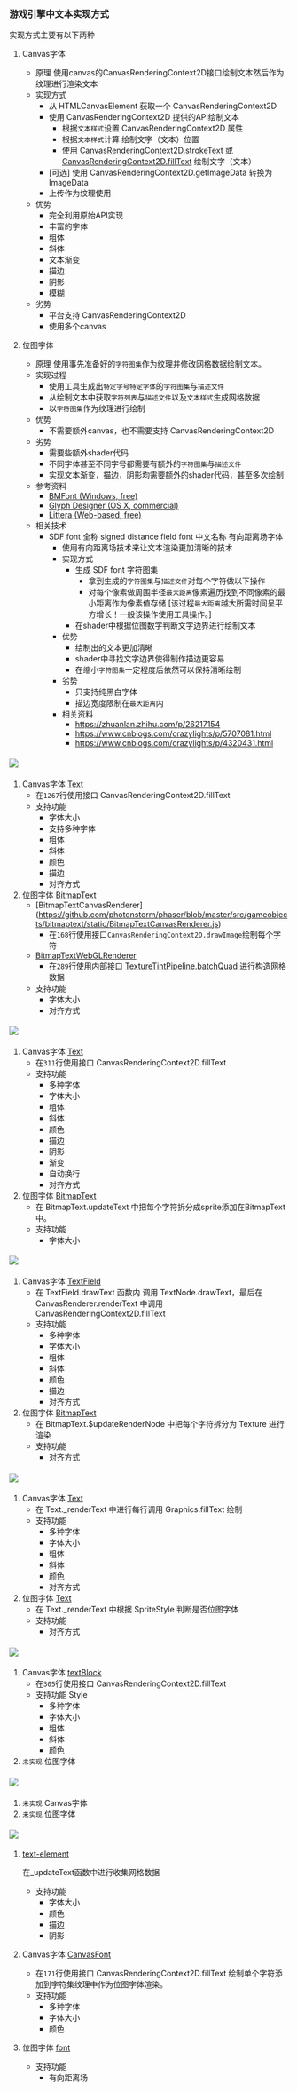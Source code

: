 ### 游戏引擎中文本实现方式

实现方式主要有以下两种
    
1. Canvas字体
    * 原理
        使用canvas的CanvasRenderingContext2D接口绘制文本然后作为纹理进行渲染文本
    * 实现方式
        * 从 HTMLCanvasElement 获取一个 CanvasRenderingContext2D
        * 使用 CanvasRenderingContext2D 提供的API绘制文本
            * 根据`文本样式`设置 CanvasRenderingContext2D 属性
            * 根据`文本样式`计算 绘制文字（文本）位置
            * 使用 [CanvasRenderingContext2D.strokeText](https://developer.mozilla.org/en-US/docs/Web/API/CanvasRenderingContext2D/strokeText) 或[CanvasRenderingContext2D.fillText](https://developer.mozilla.org/en-US/docs/Web/API/CanvasRenderingContext2D/fillText) 绘制文字（文本）
        * [可选] 使用 CanvasRenderingContext2D.getImageData 转换为 ImageData
        * 上传作为纹理使用
    * 优势
        * 完全利用原始API实现
        * 丰富的字体
        * 粗体
        * 斜体
        * 文本渐变
        * 描边
        * 阴影
        * 模糊
    * 劣势
        * 平台支持 CanvasRenderingContext2D
        * 使用多个canvas

1. 位图字体
    * 原理
        使用事先准备好的`字符图集`作为纹理并修改网格数据绘制文本。
    * 实现过程
        * 使用工具生成出`特定字号特定字体`的`字符图集`与`描述文件`
        * 从绘制文本中获取`字符列表`与`描述文件`以及`文本样式`生成网格数据
        * 以`字符图集`作为纹理进行绘制
    * 优势
        * 不需要额外canvas，也不需要支持 CanvasRenderingContext2D
    * 劣势
        * 需要些额外shader代码
        * 不同字体甚至不同字号都需要有额外的`字符图集`与`描述文件`
        * 实现文本渐变，描边，阴影均需要额外的shader代码，甚至多次绘制
    * 参考资料
        * [BMFont (Windows, free)](http://www.angelcode.com/products/bmfont/)
        * [Glyph Designer (OS X, commercial)](http://www.71squared.com/en/glyphdesigner)
        * [Littera (Web-based, free)](http://kvazars.com/littera/)
    * 相关技术
        * SDF font 全称 signed distance field font 中文名称 有向距离场字体
            * 使用有向距离场技术来让文本渲染更加清晰的技术
            * 实现方式
                * 生成 SDF font 字符图集
                    * 拿到生成的`字符图集`与`描述文件`对每个字符做以下操作
                    * 对每个像素做周围半径`最大距离`像素遍历找到不同像素的最小距离作为像素值存储 [该过程`最大距离`越大所需时间呈平方增长！一般该操作使用工具操作。]
                * 在shader中根据位图数字判断文字边界进行绘制文本
            * 优势
                * 绘制出的文本更加清晰
                * shader中寻找文字边界使得制作描边更容易
                * 在缩小`字符图集`一定程度后依然可以保持清晰绘制
            * 劣势
                * 只支持纯黑白字体
                * 描边宽度限制在`最大距离`内
            * 相关资料
                * https://zhuanlan.zhihu.com/p/26217154
                * https://www.cnblogs.com/crazylights/p/5707081.html
                * https://www.cnblogs.com/crazylights/p/4320431.html

#### [![](images/phaser.png)](https://github.com/photonstorm/phaser)

1. Canvas字体 [Text](https://github.com/photonstorm/phaser/blob/master/src/gameobjects/text/static/Text.js)
    * 在`1267`行使用接口 CanvasRenderingContext2D.fillText
    * 支持功能
        * 字体大小
        * 支持多种字体
        * 粗体
        * 斜体
        * 颜色
        * 描边
        * 对齐方式
1. 位图字体 [BitmapText](https://github.com/photonstorm/phaser/blob/master/src/gameobjects/bitmaptext/static/BitmapText.js)
    * [BitmapTextCanvasRenderer] (https://github.com/photonstorm/phaser/blob/master/src/gameobjects/bitmaptext/static/BitmapTextCanvasRenderer.js)
        * 在`168`行使用接口`CanvasRenderingContext2D.drawImage`绘制每个字符
    * [BitmapTextWebGLRenderer](https://github.com/photonstorm/phaser/blob/master/src/gameobjects/bitmaptext/static/BitmapTextWebGLRenderer.js)
        * 在`289`行使用内部接口 [TextureTintPipeline.batchQuad](https://github.com/photonstorm/phaser/blob/master/src/renderer/webgl/pipelines/TextureTintPipeline.js) 进行构造网格数据
    * 支持功能
        * 字体大小
        * 对齐方式

#### [![](images/pixijs.png)](https://github.com/pixijs/pixi.js)

1. Canvas字体  [Text](https://github.com/pixijs/pixi.js/blob/dev/packages/text/src/Text.js)
    * 在`311`行使用接口 CanvasRenderingContext2D.fillText
    * 支持功能
        * 多种字体
        * 字体大小
        * 粗体
        * 斜体
        * 颜色
        * 描边
        * 阴影
        * 渐变
        * 自动换行
        * 对齐方式
1. 位图字体 [BitmapText](https://github.com/pixijs/pixi.js/blob/dev/packages/text-bitmap/src/BitmapText.js)
    * 在 BitmapText.updateText 中把每个字符拆分成sprite添加在BitmapText中。
    * 支持功能
        * 字体大小

#### [![](images/egret.png)](https://github.com/egret-labs/egret-core)

1. Canvas字体 [TextField](https://github.com/egret-labs/egret-core/blob/master/src/egret/text/TextField.ts)
    * 在 TextField.drawText 函数内 调用 TextNode.drawText，最后在 CanvasRenderer.renderText 中调用 CanvasRenderingContext2D.fillText
    * 支持功能
        * 多种字体
        * 字体大小
        * 粗体
        * 斜体
        * 颜色
        * 描边
        * 对齐方式
1. 位图字体 [BitmapText](https://github.com/egret-labs/egret-core/blob/master/src/egret/text/BitmapText.ts)
    * 在 BitmapText.$updateRenderNode 中把每个字符拆分为 Texture 进行渲染
    * 支持功能
        * 对齐方式


#### [![](images/layabox.png)](https://github.com/layabox/LayaAir)

1. Canvas字体 [Text](https://github.com/layabox/LayaAir/blob/master/src/layaAir/laya/display/Text.ts)
    * 在 Text._renderText 中进行每行调用 Graphics.fillText 绘制
    * 支持功能
        * 多种字体
        * 字体大小
        * 粗体
        * 斜体
        * 颜色
        * 对齐方式
1. 位图字体  [Text](https://github.com/layabox/LayaAir/blob/master/src/layaAir/laya/display/Text.ts)
    * 在 Text._renderText 中根据 SpriteStyle 判断是否位图字体
    * 支持功能
        * 对齐方式

####  [![](images/babylongjs.png)](https://github.com/BabylonJS/Babylon.js)

1. Canvas字体 [textBlock](https://github.com/BabylonJS/Babylon.js/blob/master/gui/src/2D/controls/textBlock.ts)
    * 在`305`行使用接口 CanvasRenderingContext2D.fillText
    * 支持功能 Style
        * 多种字体
        * 字体大小
        * 粗体
        * 斜体
        * 颜色
1. `未实现` 位图字体

####  [![](images/threejs.png)](https://github.com/mrdoob/three.js)

1. `未实现` Canvas字体
1. `未实现` 位图字体

####  [![](images/threejs.png)](https://github.com/playcanvas/engine)

1. [text-element](https://github.com/playcanvas/engine/blob/master/src/framework/components/element/text-element.js)

    在_updateText函数中进行收集网格数据
    * 支持功能
        * 字体大小
        * 颜色
        * 描边
        * 阴影

1. Canvas字体 [CanvasFont](https://github.com/playcanvas/engine/blob/master/src/framework/components/text/canvas-font.js)
    * 在`171`行使用接口 CanvasRenderingContext2D.fillText 绘制单个字符添加到字符集纹理中作为位图字体渲染。
    * 支持功能
        * 多种字体
        * 字体大小
        * 颜色
1. 位图字体 [font](https://github.com/playcanvas/engine/blob/master/src/framework/components/text/font.js)
    * 支持功能
        * 有向距离场
